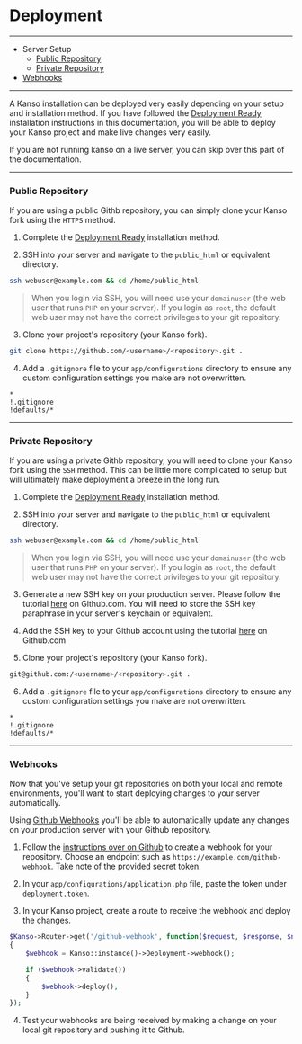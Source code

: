 # Deployment

--------------------------------------------------------

* Server Setup
	* [Public Repository](#public-repository)
	* [Private Repository](#private-repository)
* [Webhooks](#webhooks)

--------------------------------------------------------

A Kanso installation can be deployed very easily depending on your setup and installation method. If you have followed the [Deployment Ready](/getting-started/installation#deployment-ready) installation instructions in this documentation, you will be able to deploy your Kanso project and make live changes very easily.

If you are not running kanso on a live server, you can skip over this part of the documentation.

--------------------------------------------------------

### Public Repository

If you are using a public Githb repository, you can simply clone your Kanso fork using the `HTTPS` method.

1. Complete the [Deployment Ready](/getting-started/installation#deployment-ready) installation method.

2. SSH into your server and navigate to the `public_html` or equivalent directory.

```bash
ssh webuser@example.com && cd /home/public_html
```

> When you login via SSH, you will need use your `domainuser` (the web user that runs `PHP` on your server). If you login as `root`, the default web user may not have the correct privileges to your git repository.

3. Clone your project's repository (your Kanso fork). 

```bash
git clone https://github.com/<username>/<repository>.git .
```

4. Add a `.gitignore` file to your `app/configurations` directory to ensure any custom configuration settings you make are not overwritten.

```
*
!.gitignore
!defaults/*
```

--------------------------------------------------------

### Private Repository
If you are using a private Githb repository, you will need to clone your Kanso fork using the `SSH` method. This can be little more complicated to setup but will ultimately make deployment a breeze in the long run.


1. Complete the [Deployment Ready](/getting-started/installation#deployment-ready) installation method.

2. SSH into your server and navigate to the `public_html` or equivalent directory.

```bash
ssh webuser@example.com && cd /home/public_html
```

> When you login via SSH, you will need use your `domainuser` (the web user that runs `PHP` on your server). If you login as `root`, the default web user may not have the correct privileges to your git repository.

3. Generate a new SSH key on your production server. Please follow the tutorial [here](https://help.github.com/articles/generating-a-new-ssh-key-and-adding-it-to-the-ssh-agent/) on Github.com. You will need to store the SSH key paraphrase in your server's keychain or equivalent.

4. Add the SSH key to your Github account using the tutorial [here](https://help.github.com/articles/adding-a-new-ssh-key-to-your-github-account/) on Github.com

5. Clone your project's repository (your Kanso fork). 

```bash
git@github.com:/<username>/<repository>.git .
```

6. Add a `.gitignore` file to your `app/configurations` directory to ensure any custom configuration settings you make are not overwritten.

```
*
!.gitignore
!defaults/*
```

--------------------------------------------------------

### Webhooks

Now that you've setup your git repositories on both your local and remote environments, you'll want to start deploying changes to your server automatically.

Using [Github Webhooks](https://developer.github.com/webhooks/) you'll be able to automatically update any changes on your production server with your Github repository.

1. Follow the [instructions over on Github](https://developer.github.com/webhooks/creating/) to create a webhook for your repository. Choose an endpoint such as `https://example.com/github-webhook`. Take note of the provided secret token.

2. In your `app/configurations/application.php` file, paste the token under `deployment.token`.

3. In your Kanso project, create a route to receive the webhook and deploy the changes.

```php
$Kanso->Router->get('/github-webhook', function($request, $response, $next)
{
	$webhook = Kanso::instance()->Deployment->webhook();

	if ($webhook->validate())
	{
		$webhook->deploy();
	}
});
```

4. Test your webhooks are being received by making a change on your local git repository and pushing it to Github.
